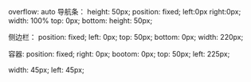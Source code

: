 overflow: auto
导航条：
height: 50px;
position: fixed;
left:0px
right:0px;
width: 100%
top: 0px;
bottom:
height: 50px;

侧边栏：
position: fixed;
left: 0px;
top: 50px;
bottom: 0px;
width: 220px;

容器:
 position: fixed;
 right: 0px;
 bootom: 0px;
 top: 50px;
 left: 225px;

  width: 45px;
  left: 45px;  
